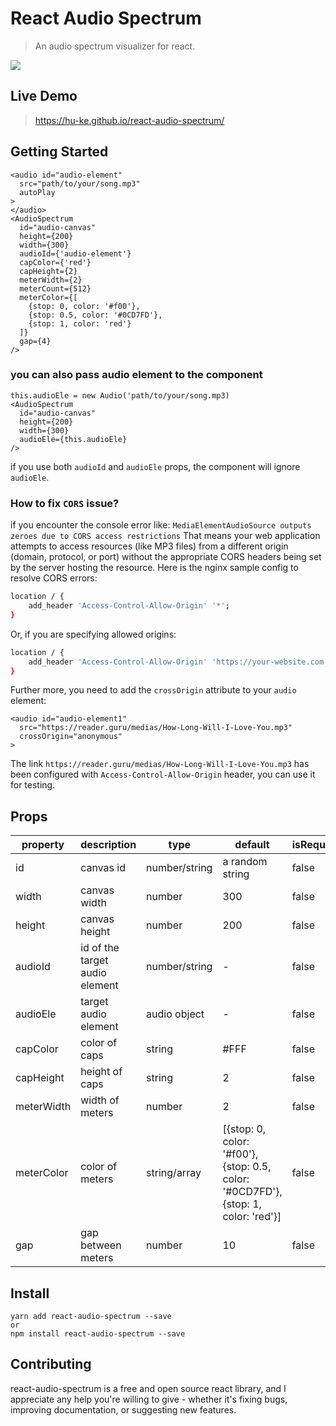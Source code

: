 # React Audio Spectrum
> An audio spectrum visualizer for react.

![](https://hukepublicbucket.oss-cn-hangzhou.aliyuncs.com/react-audio-spectrum/react-audio-spectrum-demo.gif)
## Live Demo
> https://hu-ke.github.io/react-audio-spectrum/

## Getting Started
```
<audio id="audio-element"
  src="path/to/your/song.mp3"
  autoPlay
>
</audio>
<AudioSpectrum
  id="audio-canvas"
  height={200}
  width={300}
  audioId={'audio-element'}
  capColor={'red'}
  capHeight={2}
  meterWidth={2}
  meterCount={512}
  meterColor={[
    {stop: 0, color: '#f00'},
    {stop: 0.5, color: '#0CD7FD'},
    {stop: 1, color: 'red'}
  ]}
  gap={4}
/>
```
### you can also pass audio element to the component
```
this.audioEle = new Audio('path/to/your/song.mp3) 
<AudioSpectrum
  id="audio-canvas"
  height={200}
  width={300}
  audioEle={this.audioEle}
/>
```
if you use both `audioId` and `audioEle` props, the component will ignore `audioEle`.
### How to fix `CORS` issue?
if you encounter the console error like: `MediaElementAudioSource outputs zeroes due to CORS access restrictions` That means your web application attempts to access resources (like MP3 files) from a different origin (domain, protocol, or port) without the appropriate CORS headers being set by the server hosting the resource. Here is the nginx sample config to resolve CORS errors:
```bash
location / {
    add_header 'Access-Control-Allow-Origin' '*';
}
```
Or, if you are specifying allowed origins:
```bash
location / {
    add_header 'Access-Control-Allow-Origin' 'https://your-website.com';
}
```
Further more, you need to add the `crossOrigin` attribute to your `audio` element:
```
<audio id="audio-element1"
  src="https://reader.guru/medias/How-Long-Will-I-Love-You.mp3"
  crossOrigin="anonymous"
>
```
The link `https://reader.guru/medias/How-Long-Will-I-Love-You.mp3` has been configured with `Access-Control-Allow-Origin` header, you can use it for testing.

## Props
| property | description | type|default| isRequired |
|---------|---------|-------------|---------|--------|
| id| canvas id|number/string| a random string|false|
|width|canvas width|number|300|false|
|height|canvas height|number|200|false|
|audioId|id of the target audio element|number/string| - |false|
|audioEle|target audio element|audio object| - |false|
|capColor|color of caps|string|#FFF|false|
|capHeight|height of caps|string|2|false|
|meterWidth|width of meters|number|2|false|
|meterColor|color of meters|string/array|[{stop: 0, color: '#f00'},{stop: 0.5, color: '#0CD7FD'},{stop: 1, color: 'red'}]|false|
|gap|gap between meters|number|10|false|
## Install
```
yarn add react-audio-spectrum --save
or
npm install react-audio-spectrum --save
```
## Contributing
react-audio-spectrum is a free and open source react library, and I appreciate any help you're willing to give - whether it's fixing bugs, improving documentation, or suggesting new features.
